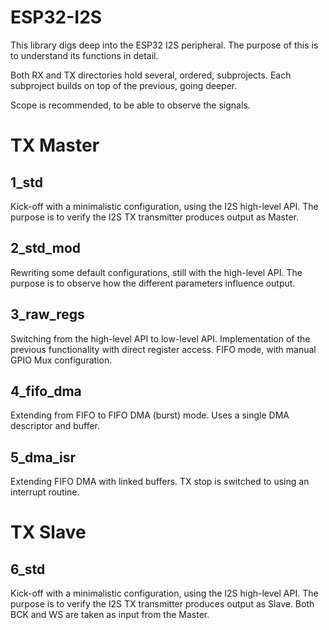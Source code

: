 # ESP32-I2S

This library digs deep into the ESP32 I2S peripheral.
The purpose of this is to understand its functions in detail.

Both RX and TX directories hold several, ordered, subprojects.
Each subproject builds on top of the previous, going deeper.

Scope is recommended, to be able to observe the signals.


# TX Master

## 1_std

Kick-off with a minimalistic configuration, using the I2S high-level API.
The purpose is to verify the I2S TX transmitter produces output as Master.

## 2_std_mod

Rewriting some default configurations, still with the high-level API.
The purpose is to observe how the different parameters influence output.

## 3_raw_regs

Switching from the high-level API to low-level API.
Implementation of the previous functionality with direct register access.
FIFO mode, with manual GPIO Mux configuration.

## 4_fifo_dma

Extending from FIFO to FIFO DMA (burst) mode.
Uses a single DMA descriptor and buffer.

## 5_dma_isr

Extending FIFO DMA with linked buffers.
TX stop is switched to using an interrupt routine.


# TX Slave

## 6_std

Kick-off with a minimalistic configuration, using the I2S high-level API.
The purpose is to verify the I2S TX transmitter produces output as Slave.
Both BCK and WS are taken as input from the Master.

